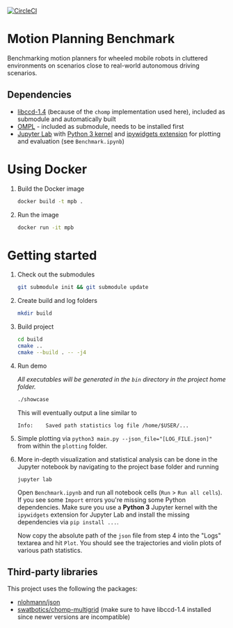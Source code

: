 [![CircleCI](https://circleci.com/gh/eric-heiden/mpb.svg?style=svg&circle-token=331e9015b5539b432e663cb7591ba92a38a338d9)](https://circleci.com/gh/eric-heiden/mpb)

# Motion Planning Benchmark
Benchmarking motion planners for wheeled mobile robots in cluttered environments on scenarios close to real-world autonomous driving scenarios.

## Dependencies
* [libccd-1.4](https://github.com/danfis/libccd/releases/tag/v1.4) (because of the `chomp` implementation used here), included as submodule and automatically built
* [OMPL](https://github.com/ompl/ompl) - included as submodule, needs to be installed first
* [Jupyter Lab](https://github.com/jupyterlab/jupyterlab) with [Python 3 kernel](https://ipython.readthedocs.io/en/latest/install/kernel_install.html#kernels-for-python-2-and-3) and [ipywidgets extension](https://ipywidgets.readthedocs.io/en/stable/user_install.html#installing-the-jupyterlab-extension) for plotting and evaluation (see `Benchmark.ipynb`)

# Using Docker

1. Build the Docker image
    ```bash
    docker build -t mpb .
    ```

2. Run the image
    ```bash
    docker run -it mpb
    ```

# Getting started

1.  Check out the submodules
    ```bash
    git submodule init && git submodule update
    ```
    
2.  Create build and log folders
    ```bash
    mkdir build
    ```

3.  Build project
    ```bash
    cd build
    cmake ..
    cmake --build . -- -j4
    ```

4.  Run demo
    
    *All executables will be generated in the `bin` directory in the project home folder.*
    ```bash
    ./showcase
    ```
    This will eventually output a line similar to
    ```
    Info:    Saved path statistics log file /home/$USER/...
    ```

5.  Simple plotting via `python3 main.py --json_file="[LOG_FILE.json]"` from within the `plotting` folder.
    
6.  More in-depth visualization and statistical analysis can be done in the Jupyter notebook by navigating to the project base folder and running
    ```
    jupyter lab
    ```
    Open `Benchmark.ipynb` and run all notebook cells (`Run` > `Run all cells`). If you see some `Import` errors you're missing some Python dependencies.
    Make sure you use a **Python 3** Jupyter kernel with the `ipywidgets` extension for Jupyter Lab and install the missing dependencies via `pip install ...`.    
    
    Now copy the absolute path of the `json` file from step 4 into the "Logs" textarea and hit `Plot`.
    You should see the trajectories and violin plots of various path statistics.

## Third-party libraries
This project uses the following the packages:

* [nlohmann/json](https://github.com/nlohmann/json)
* [swatbotics/chomp-multigrid](https://github.com/swatbotics/chomp-multigrid) (make sure to have libccd-1.4 installed since newer versions are incompatible)
